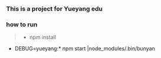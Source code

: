 ### This is a project for Yueyang edu

### how to run
> - npm install
- DEBUG=yueyang:* npm start |node_modules/.bin/bunyan
